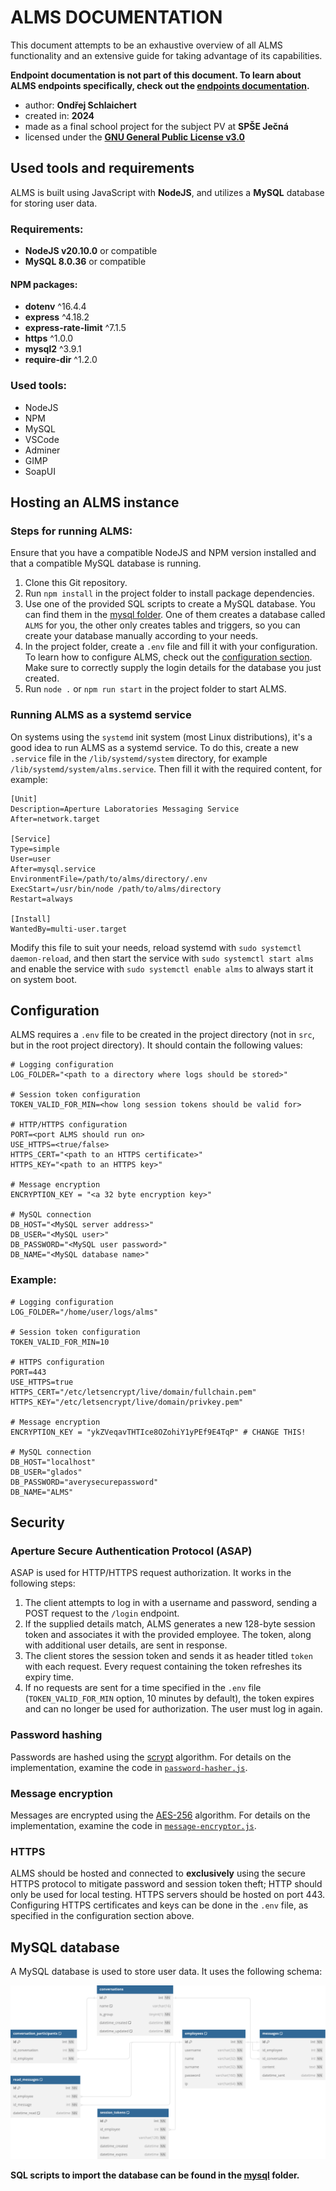 # ALMS DOCUMENTATION
This document attempts to be an exhaustive overview of all ALMS functionality and an extensive guide for taking advantage of its capabilities.

**Endpoint documentation is not part of this document. To learn about ALMS endpoints specifically, check out the [endpoints documentation](ENDPOINTS.md).**

- author: **Ondřej Schlaichert**
- created in: **2024**
- made as a final school project for the subject PV at **SPŠE Ječná**
- licensed under the **[GNU General Public License v3.0](https://www.gnu.org/licenses/gpl-3.0.en.html)**

## Used tools and requirements
ALMS is built using JavaScript with **NodeJS**, and utilizes a **MySQL** database for storing user data.
### Requirements:
- **NodeJS v20.10.0** or compatible
- **MySQL 8.0.36** or compatible
#### NPM packages:
- **dotenv** ^16.4.4
- **express** ^4.18.2
- **express-rate-limit** ^7.1.5
- **https** ^1.0.0
- **mysql2** ^3.9.1
- **require-dir** ^1.2.0

### Used tools:
- NodeJS
- NPM
- MySQL
- VSCode
- Adminer
- GIMP
- SoapUI

## Hosting an ALMS instance
### Steps for running ALMS:
Ensure that you have a compatible NodeJS and NPM version installed and that a compatible MySQL database is running.

1) Clone this Git repository.
2) Run `npm install` in the project folder to install package dependencies.
3) Use one of the provided SQL scripts to create a MySQL database. You can find them in the [mysql folder](../mysql). One of them creates a database called `ALMS` for you, the other only creates tables and triggers, so you can create your database manually according to your needs.
4) In the project folder, create a `.env` file and fill it with your configuration. To learn how to configure ALMS, check out the [configuration section](#configuration). Make sure to correctly supply the login details for the database you just created.
5) Run `node .` or `npm run start` in the project folder to start ALMS.

### Running ALMS as a systemd service
On systems using the `systemd` init system (most Linux distributions), it's a good idea to run ALMS as a systemd service. To do this, create a new `.service` file in the `/lib/systemd/system` directory, for example `/lib/systemd/system/alms.service`. Then fill it with the required content, for example:

```
[Unit]
Description=Aperture Laboratories Messaging Service
After=network.target

[Service]
Type=simple
User=user
After=mysql.service
EnvironmentFile=/path/to/alms/directory/.env
ExecStart=/usr/bin/node /path/to/alms/directory
Restart=always

[Install]
WantedBy=multi-user.target
```
Modify this file to suit your needs, reload systemd with `sudo systemctl daemon-reload`, and then start the service with `sudo systemctl start alms` and enable the service with `sudo systemctl enable alms` to always start it on system boot.

## Configuration
ALMS requires a `.env` file to be created in the project directory (not in `src`, but in the root project directory). It should contain the following values:
```
# Logging configuration
LOG_FOLDER="<path to a directory where logs should be stored>"

# Session token configuration
TOKEN_VALID_FOR_MIN=<how long session tokens should be valid for>

# HTTP/HTTPS configuration
PORT=<port ALMS should run on>
USE_HTTPS=<true/false>
HTTPS_CERT="<path to an HTTPS certificate>"
HTTPS_KEY="<path to an HTTPS key>"

# Message encryption
ENCRYPTION_KEY = "<a 32 byte encryption key>"

# MySQL connection
DB_HOST="<MySQL server address>"
DB_USER="<MySQL user>"
DB_PASSWORD="<MySQL user password>"
DB_NAME="<MySQL database name>"
```
### Example:
```
# Logging configuration
LOG_FOLDER="/home/user/logs/alms"

# Session token configuration
TOKEN_VALID_FOR_MIN=10

# HTTPS configuration
PORT=443
USE_HTTPS=true
HTTPS_CERT="/etc/letsencrypt/live/domain/fullchain.pem"
HTTPS_KEY="/etc/letsencrypt/live/domain/privkey.pem"

# Message encryption
ENCRYPTION_KEY = "ykZVeqavTHTIce8OZohiY1yPEf9E4TqP" # CHANGE THIS!

# MySQL connection
DB_HOST="localhost"
DB_USER="glados"
DB_PASSWORD="averysecurepassword"
DB_NAME="ALMS"
```

## Security

### Aperture Secure Authentication Protocol (ASAP)
ASAP is used for HTTP/HTTPS request authorization. It works in the following steps:

1) The client attempts to log in with a username and password, sending a POST request to the `/login` endpoint.
2) If the supplied details match, ALMS generates a new 128-byte session token and associates it with the provided employee. The token, along with additional user details, are sent in response.
3) The client stores the session token and sends it as header titled `token` with each request. Every request containing the token refreshes its expiry time.
4) If no requests are sent for a time specified in the `.env` file (`TOKEN_VALID_FOR_MIN` option, 10 minutes by default), the token expires and can no longer be used for authorization. The user must log in again.

### Password hashing
Passwords are hashed using the [scrypt](https://en.wikipedia.org/wiki/Scrypt) algorithm. For details on the implementation, examine the code in [`password-hasher.js`](../src/security/password-hasher.js).

### Message encryption
Messages are encrypted using the [AES-256](https://en.wikipedia.org/wiki/Advanced_Encryption_Standard) algorithm. For details on the implementation, examine the code in [`message-encryptor.js`](../src/security/message-encryptor.js).

### HTTPS
ALMS should be hosted and connected to **exclusively** using the secure HTTPS protocol to mitigate password and session token theft; HTTP should only be used for local testing. HTTPS servers should be hosted on port 443. Configuring HTTPS certificates and keys can be done in the `.env` file, as specified in the configuration section above.

## MySQL database
A MySQL database is used to store user data. It uses the following schema:

![MySQL schema diagram](./img/mysql-diagram.png)

**SQL scripts to import the database can be found in the [mysql](../mysql) folder.**